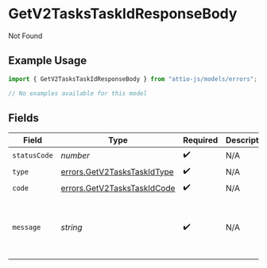 # GetV2TasksTaskIdResponseBody

Not Found

## Example Usage

```typescript
import { GetV2TasksTaskIdResponseBody } from "attio-js/models/errors";

// No examples available for this model
```

## Fields

| Field                                                                      | Type                                                                       | Required                                                                   | Description                                                                | Example                                                                    |
| -------------------------------------------------------------------------- | -------------------------------------------------------------------------- | -------------------------------------------------------------------------- | -------------------------------------------------------------------------- | -------------------------------------------------------------------------- |
| `statusCode`                                                               | *number*                                                                   | :heavy_check_mark:                                                         | N/A                                                                        |                                                                            |
| `type`                                                                     | [errors.GetV2TasksTaskIdType](../../models/errors/getv2taskstaskidtype.md) | :heavy_check_mark:                                                         | N/A                                                                        |                                                                            |
| `code`                                                                     | [errors.GetV2TasksTaskIdCode](../../models/errors/getv2taskstaskidcode.md) | :heavy_check_mark:                                                         | N/A                                                                        |                                                                            |
| `message`                                                                  | *string*                                                                   | :heavy_check_mark:                                                         | N/A                                                                        | Could not find Task with ID "649e34f4-c39a-4f4d-99ef-48a36bef8f04".        |
